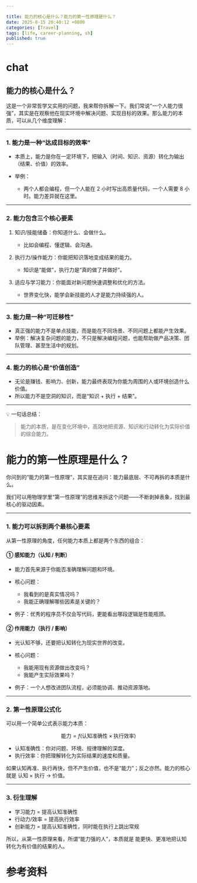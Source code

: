 ```yaml
---

title: 能力的核心是什么？能力的第一性原理是什么？
date: 2025-8-15 20:40:12 +0800
categories: [Travel]
tags: [life, career-planning, sh]
published: true
---
```




# chat

## 能力的核心是什么？


这是一个非常哲学又实用的问题，我来帮你拆解一下。我们常说“一个人能力很强”，其实是在观察他在现实环境中解决问题、实现目标的效果。那么能力的本质，可以从几个维度理解：

---

### 1. 能力是一种“达成目标的效率”

* 本质上，能力是你在一定环境下，把输入（时间、知识、资源）转化为输出（结果、价值）的效率。
* 举例：

  * 两个人都会编程，但一个人能在 2 小时写出高质量代码，一个人需要 8 小时。能力差异就在这里。

---

### 2. 能力包含三个核心要素

1. 知识/技能储备：你知道什么、会做什么。

   * 比如会编程、懂逻辑、会沟通。
2. 执行力/操作能力：你能把知识落地变成结果的能力。

   * 知识是“能做”，执行力是“真的做了并做好”。
3. 适应与学习能力：你能面对新问题快速调整和优化的方法。

   * 世界变化快，能学会新技能的人才是能力持续强的人。

---

### 3. 能力是一种“可迁移性”

* 真正强的能力不是单点技能，而是能在不同场景、不同问题上都能产生效果。
* 举例：解决复杂问题的能力，不只是解决编程问题，也能帮助做产品决策、团队管理、甚至生活中的规划。

---

### 4. 能力的核心是“价值创造”

* 无论是赚钱、影响力、创新，能力最终表现为你能为周围的人或环境创造什么价值。
* 所以能力不是空洞的知识，而是“知识 + 执行 + 结果”。

---

💡 一句话总结：

> 能力的本质，是在变化环境中，高效地把资源、知识和行动转化为实际价值的综合能力。


# 能力的第一性原理是什么？

你问到的“能力的第一性原理”，其实是在追问：能力最底层、不可再拆的本质是什么。

我们可以用物理学里“第一性原理”的思维来拆这个问题——不断剥掉表象，找到最核心的驱动因素。

---

### 1. 能力可以拆到两个最核心要素

从第一性原理的角度，任何能力本质上都是两个东西的组合：

#### ① 感知能力（认知 / 判断）

* 能力首先来源于你能否准确理解问题和环境。
* 核心问题：

  * 我看到的是真实情况吗？
  * 我能正确理解哪些因素是关键的？
* 例子：优秀的程序员不仅会写代码，更能看出哪段逻辑是性能瓶颈。

#### ② 作用能力（执行 / 影响）

* 光认知不够，还要把认知转化为现实世界的改变。
* 核心问题：

  * 我能用现有资源做出改变吗？
  * 我能产生实际效果吗？
* 例子：一个人想改进团队流程，必须能协调、推动资源落地。

---

### 2. 第一性原理公式化

可以用一个简单公式表示能力本质：

$$
\text{能力} = f(\text{认知准确性} \times \text{执行效率})
$$

* 认知准确性：你对问题、环境、规律理解的深度。
* 执行效率：你把理解转化为实际结果的速度和质量。

如果认知再准、执行再快，但不产生价值，也不是“能力”；反之亦然。能力的核心就是 认知 × 执行 → 价值。

---

### 3. 衍生理解

* 学习能力 = 提高认知准确性
* 行动力/效率 = 提高执行效率
* 创新能力 = 提高认知准确性，同时能在执行上跳出常规

所以，从第一性原理来看，所谓“能力强的人”，本质就是 能更快、更准地把认知转化为有价值的结果的人。

# 参考资料

